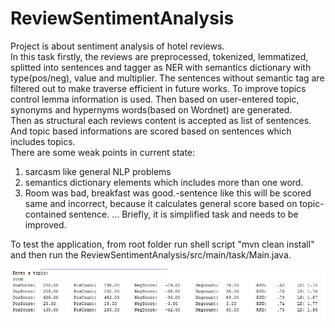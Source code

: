 # ReviewSentimentAnalysis

Project is about sentiment analysis of hotel reviews.
<br/>
In this task firstly, the reviews are preprocessed, tokenized, lemmatized, splitted into sentences
and tagger as NER with semantics dictionary with type(pos/neg), value and multiplier.
The sentences without semantic tag are filtered out to make traverse efficient in future works.
To improve topics control lemma information is used.
Then based on user-entered topic, synonyms and hypernyms words(based on Wordnet) are generated.
<br/>
Then as structural each reviews content is accepted as list of sentences. And topic based informations
are scored based on sentences which includes topics.
<br/>
There are some weak points in current state:
1. sarcasm like general NLP problems
2. semantics dictionary elements which includes more than one word.
3. Room was bad, breakfast was good.-sentence like this will be scored same and incorrect, because
it calculates general score based on topic-contained sentence.
...
Briefly, it is simplified task and needs to be improved.

To test the application, from root folder 
run shell script "mvn clean install" and then run the ReviewSentimentAnalysis/src/main/task/Main.java.

![Alt text](./ReviewSentimentAnalysis/result.JPG?raw=true "room-topic result")